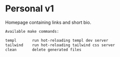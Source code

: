 # Personal v1

Homepage containing links and short bio.

```bash
Available make commands:

templ       run hot-reloading templ dev server
tailwind    run hot-reloading tailwind css server
clean       delete generated files
```
